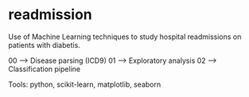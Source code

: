 # readmission

Use of Machine Learning techniques to study hospital readmissions on patients with diabetis.

00 --> Disease parsing  (ICD9)
01 --> Exploratory analysis
02 --> Classification pipeline

Tools: python, scikit-learn, matplotlib, seaborn
